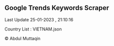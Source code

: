 

## Google Trends Keywords Scraper 
 
Last Update 25-01-2023 , 21:10:16

Country List :
VIETNAM.json



© Abdul Muttaqin 

